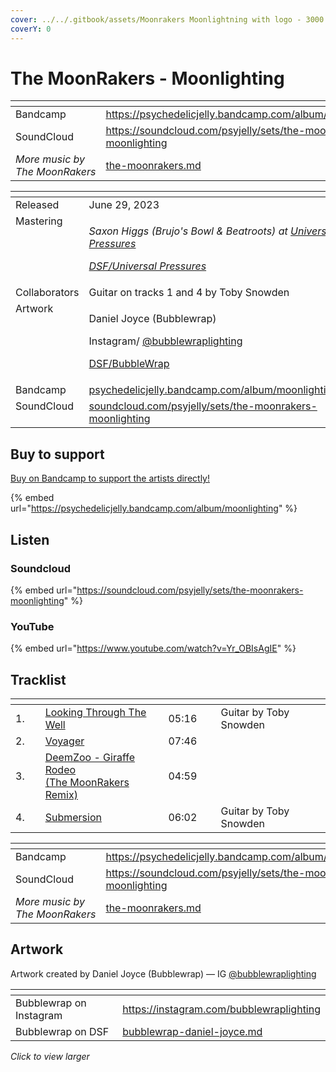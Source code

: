 ```yaml
---
cover: ../../.gitbook/assets/Moonrakers Moonlightning with logo - 3000.jpg
coverY: 0
---
```


# The MoonRakers - Moonlighting

<table data-view="cards"><thead><tr><th></th><th data-hidden data-card-target data-type="content-ref"></th></tr></thead><tbody><tr><td>Bandcamp</td><td><a href="https://psychedelicjelly.bandcamp.com/album/moonlighting">https://psychedelicjelly.bandcamp.com/album/moonlighting</a></td></tr><tr><td>SoundCloud</td><td><a href="https://soundcloud.com/psyjelly/sets/the-moonrakers-moonlighting">https://soundcloud.com/psyjelly/sets/the-moonrakers-moonlighting</a></td></tr><tr><td><em>More music by The MoonRakers</em></td><td><a href="../../artists/music/the-moonrakers.md">the-moonrakers.md</a></td></tr></tbody></table>

<table data-header-hidden><thead><tr><th width="156" valign="top"></th><th></th></tr></thead><tbody><tr><td valign="top">Released</td><td>June 29, 2023</td></tr><tr><td valign="top">Mastering</td><td><p><em>Saxon Higgs (Brujo's Bowl &#x26; Beatroots) at</em> <a href="https://www.facebook.com/universalpressures"><em>Universal Pressures</em></a> </p><p><a href="../../artists/mastering/universal-pressures.md"><em>DSF/Universal Pressures</em></a> </p></td></tr><tr><td valign="top">Collaborators</td><td>Guitar on tracks 1 and 4 by Toby Snowden</td></tr><tr><td valign="top">Artwork</td><td><p>Daniel Joyce (Bubblewrap) </p><p>Instagram/ <a href="https://www.instagram.com/bubblewraplighting/">@bubblewraplighting</a></p><p><a href="../../artists/graphic/bubblewrap-daniel-joyce.md">DSF/BubbleWrap</a> </p></td></tr><tr><td valign="top">Bandcamp</td><td><a href="https://psychedelicjelly.bandcamp.com/album/moonlighting">psychedelicjelly.bandcamp.com/album/moonlighting</a></td></tr><tr><td valign="top">SoundCloud</td><td><a href="https://soundcloud.com/psyjelly/sets/the-moonrakers-moonlighting">soundcloud.com/psyjelly/sets/the-moonrakers-moonlighting</a></td></tr></tbody></table>

## Buy to support

[Buy on Bandcamp to support the artists directly!](https://psychedelicjelly.bandcamp.com/album/moonlighting)&#x20;

{% embed url="https://psychedelicjelly.bandcamp.com/album/moonlighting" %}

## Listen

### Soundcloud

{% embed url="https://soundcloud.com/psyjelly/sets/the-moonrakers-moonlighting" %}

### YouTube

{% embed url="https://www.youtube.com/watch?v=Yr_OBIsAgIE" %}

## Tracklist

<table data-header-hidden><thead><tr><th width="40"></th><th width="223"></th><th width="79"></th><th width="203"></th></tr></thead><tbody><tr><td>1.</td><td><a href="https://psychedelicjelly.bandcamp.com/track/looking-through-the-well">Looking Through The Well</a> </td><td>05:16</td><td>Guitar by Toby Snowden</td></tr><tr><td>2.</td><td><a href="https://psychedelicjelly.bandcamp.com/track/voyager">Voyager</a> </td><td>07:46</td><td></td></tr><tr><td>3.</td><td><a href="https://psychedelicjelly.bandcamp.com/track/giraffe-rodeo-the-moonrakers-remix">DeemZoo - Giraffe Rodeo <br>(The MoonRakers Remix)</a> </td><td>04:59</td><td></td></tr><tr><td>4.</td><td><a href="https://psychedelicjelly.bandcamp.com/track/submersion">Submersion</a> </td><td>06:02</td><td>Guitar by Toby Snowden</td></tr></tbody></table>

<table data-view="cards"><thead><tr><th></th><th data-hidden data-card-target data-type="content-ref"></th></tr></thead><tbody><tr><td>Bandcamp</td><td><a href="https://psychedelicjelly.bandcamp.com/album/moonlighting">https://psychedelicjelly.bandcamp.com/album/moonlighting</a></td></tr><tr><td>SoundCloud</td><td><a href="https://soundcloud.com/psyjelly/sets/the-moonrakers-moonlighting">https://soundcloud.com/psyjelly/sets/the-moonrakers-moonlighting</a></td></tr><tr><td><em>More music by The MoonRakers</em></td><td><a href="../../artists/music/the-moonrakers.md">the-moonrakers.md</a></td></tr></tbody></table>

## Artwork

Artwork created by Daniel Joyce (Bubblewrap) — IG [@bubblewraplighting](https://www.instagram.com/bubblewraplighting/)

<table data-card-size="large" data-view="cards"><thead><tr><th></th><th data-hidden data-card-target data-type="content-ref"></th></tr></thead><tbody><tr><td>Bubblewrap on Instagram</td><td><a href="https://instagram.com/bubblewraplighting">https://instagram.com/bubblewraplighting</a></td></tr><tr><td>Bubblewrap on DSF</td><td><a href="../../artists/graphic/bubblewrap-daniel-joyce.md">bubblewrap-daniel-joyce.md</a></td></tr></tbody></table>

_Click to view larger_

<figure><img src="../../.gitbook/assets/Moonrakers Moonlightning with logo - 3000.jpg" alt=""><figcaption></figcaption></figure>

